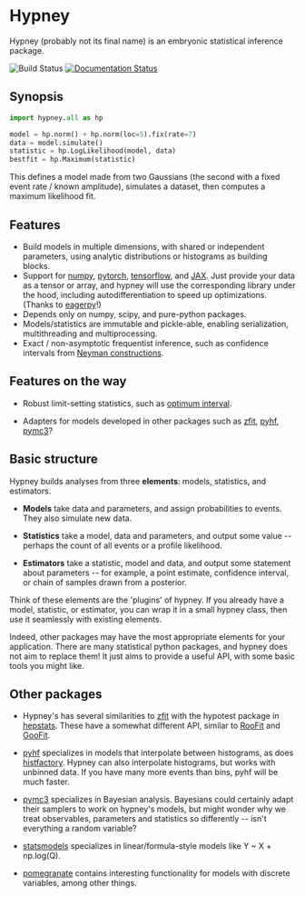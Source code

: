 Hypney
======

Hypney (probably not its final name) is an embryonic statistical inference package.

![Build Status](https://github.com/JelleAalbers/hypney/actions/workflows/pytest.yml/badge.svg)
[![Documentation Status](https://readthedocs.org/projects/hypney/badge/?version=latest)](https://hypney.readthedocs.io/en/latest/?badge=latest)

Synopsis
--------

```python
import hypney.all as hp

model = hp.norm() + hp.norm(loc=5).fix(rate=7)
data = model.simulate()
statistic = hp.LogLikelihood(model, data)
bestfit = hp.Maximum(statistic)
```

This defines a model made from two Gaussians (the second with a fixed event rate / known amplitude), simulates a dataset, then computes a maximum likelihood fit.


Features
--------
  * Build models in multiple dimensions, with shared or independent parameters, using analytic distributions or histograms as building blocks.
  * Support for [numpy](https://numpy.org/), [pytorch](https://pytorch.org/), [tensorflow](https://www.tensorflow.org/), and [JAX](https://github.com/google/jax). Just provide your data as a tensor or array, and hypney will use the corresponding library under the hood, including autodifferentiation to speed up optimizations. (Thanks to [eagerpy](https://github.com/jonasrauber/eagerpy)!)
  * Depends only on numpy, scipy, and pure-python packages.
  * Models/statistics are immutable and pickle-able, enabling serialization, multithreading and multiprocessing.
  * Exact / non-asymptotic frequentist inference, such as confidence intervals from [Neyman constructions](https://en.wikipedia.org/wiki/Neyman_construction).

Features on the way
-------------------

 * Robust limit-setting statistics, such as [optimum interval](https://arxiv.org/abs/physics/0203002).

 * Adapters for models developed in other packages such as [zfit](https://github.com/zfit/zfit), [pyhf](https://github.com/scikit-hep/pyhf), [pymc3](https://github.com/pymc-devs/pymc3)?


Basic structure
----------------
Hypney builds analyses from three **elements**: models, statistics, and estimators.

  * **Models** take data and parameters, and assign probabilities to events. They also simulate new data.

  * **Statistics** take a model, data and parameters, and output some value -- perhaps the count of all events or a profile likelihood.

  * **Estimators** take a statistic, model and data, and output some statement about parameters -- for example, a point estimate, confidence interval, or chain of samples drawn from a posterior.

Think of these elements are the 'plugins' of hypney. If you already have a model, statistic, or estimator, you can wrap it in a small hypney class, then use it seamlessly with existing elements.

Indeed, other packages may have the most appropriate elements for your application. There are many statistical python packages, and hypney does not aim to replace them! It just aims to provide a useful API, with some basic tools you might like.

Other packages
--------------

  * Hypney's has several similarities to [zfit](https://github.com/zfit/zfit) with the hypotest package in [hepstats](https://github.com/scikit-hep/hepstats). These have a somewhat different API, similar to [RooFit](https://root.cern/manual/roofit/) and [GooFit](https://github.com/GooFit/GooFit).

  * [pyhf](https://github.com/scikit-hep/pyhf) specializes in models that interpolate between histograms, as does [histfactory](https://root.cern/doc/master/group__HistFactory.html). Hypney can also interpolate histograms, but works with unbinned data. If you have many more events than bins, pyhf will be much faster.

  * [pymc3](https://github.com/pymc-devs/pymc3) specializes in Bayesian analysis. Bayesians could certainly adapt their samplers to work on hypney's models, but might wonder why we treat observables, parameters and statistics so differently -- isn't everything a random variable?

  * [statsmodels](https://github.com/statsmodels/statsmodels) specializes in linear/formula-style models like Y ~ X + np.log(Q).

  * [pomegranate](https://github.com/jmschrei/pomegranate) contains interesting functionality for models with discrete variables, among other things.
